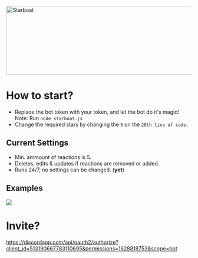 <img src="https://images.cooltext.com/5222234.png" width="925" height="187" alt="Starboat" />
  
# How to start?

- Replace the bot token with your token, and let the bot do it's magic! Note: Run `node starboat.js`
- Change the required stars by changing the `5` on the `20th line of code.`

## Current Settings
- Min. ammount of reactions is 5.
- Deletes, edits & updates if reactions are removed or added.
- Runs 24/7, no settings can be changed. (**yet**)

## Examples

[![](http://i.imgur.com/cneFUDf.png)](http://i.imgur.com/cneFUDf.png)

# Invite?

https://discordapp.com/api/oauth2/authorize?client_id=513190667783110695&permissions=1628818753&scope=bot
